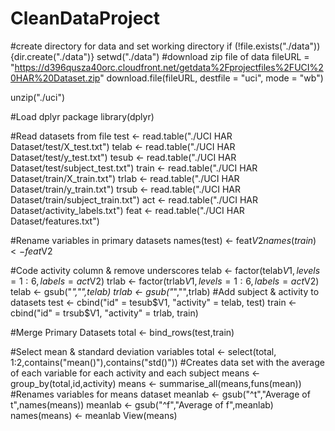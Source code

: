 # CleanDataProject

#create directory for data and set working directory
if (!file.exists("./data")){dir.create("./data")}
setwd("./data")
#download zip file of data
fileURL = "https://d396qusza40orc.cloudfront.net/getdata%2Fprojectfiles%2FUCI%20HAR%20Dataset.zip"
download.file(fileURL, destfile = "uci", mode = "wb")

unzip("./uci")

#Load dplyr package
library(dplyr)

#Read datasets from file
test <- read.table("./UCI HAR Dataset/test/X_test.txt")
telab <- read.table("./UCI HAR Dataset/test/y_test.txt")
tesub <- read.table("./UCI HAR Dataset/test/subject_test.txt")
train <- read.table("./UCI HAR Dataset/train/X_train.txt")
trlab <- read.table("./UCI HAR Dataset/train/y_train.txt")
trsub <- read.table("./UCI HAR Dataset/train/subject_train.txt")
act <- read.table("./UCI HAR Dataset/activity_labels.txt")
feat <- read.table("./UCI HAR Dataset/features.txt")

#Rename variables in primary datasets
names(test) <- feat$V2
names(train) <- feat$V2

#Code activity column & remove underscores
telab <- factor(telab$V1, levels = 1:6, labels = act$V2)
trlab <- factor(trlab$V1, levels = 1:6, labels = act$V2)
telab <- gsub("_","",telab)
trlab <- gsub("_","",trlab)
#Add subject & activity to datasets
test <- cbind("id" =  tesub$V1, "activity" = telab, test)
train <- cbind("id" =  trsub$V1, "activity" = trlab, train)

#Merge Primary Datasets
total <- bind_rows(test,train)

#Select mean & standard deviation variables
total <- select(total, 1:2,contains("mean()"),contains("std()"))
#Creates data set with the average of each variable for each activity and each subject
means <- group_by(total,id,activity)
means <- summarise_all(means,funs(mean))
#Renames variables for means dataset
meanlab <- gsub("^t","Average of t",names(means))
meanlab <- gsub("^f","Average of f",meanlab)
names(means) <- meanlab
View(means)
